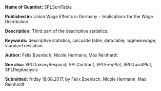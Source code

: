 **Name of Quantlet:** SPLSumTable

**Published in:**     Union Wage Effects in Germany - Implications for the Wage Distribution

**Description:**      Third part of the descriptive statistics.

**Keywords:**         descriptive statistics, calcualte table,  data.table, logmeanwage, standard deviation 

**Author:**           Felix Boenisch, Nicole Hermann, Max Reinhardt

**See also:**         SPLDummyRespond, SPLContract, SPLFreqPlot, SPLQuantPlot, SPLRegAnalysis

**Submitted:** friday 18.08.2017, by Felix Boenisch, Nicole Hermann, Max Reinhardt